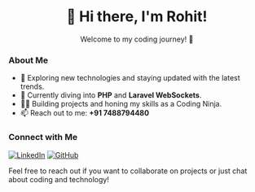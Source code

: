 <div align="center">
  <h1>👋 Hi there, I'm Rohit!</h1>
  <p>Welcome to my coding journey! 🚀</p>
</div>

### About Me

- 👀 Exploring new technologies and staying updated with the latest trends.
- 🌱 Currently diving into **PHP** and **Laravel WebSockets**.
- 🧑‍💻 Building projects and honing my skills as a Coding Ninja.
- 📫 Reach out to me: **+91 7488794480**

### Connect with Me

[![LinkedIn](https://img.shields.io/badge/LinkedIn-rohit-blue)](https://www.linkedin.com/in/yourprofile)
[![GitHub](https://img.shields.io/badge/GitHub-rohit-green)](https://github.com/yourusername)

Feel free to reach out if you want to collaborate on projects or just chat about coding and technology!

